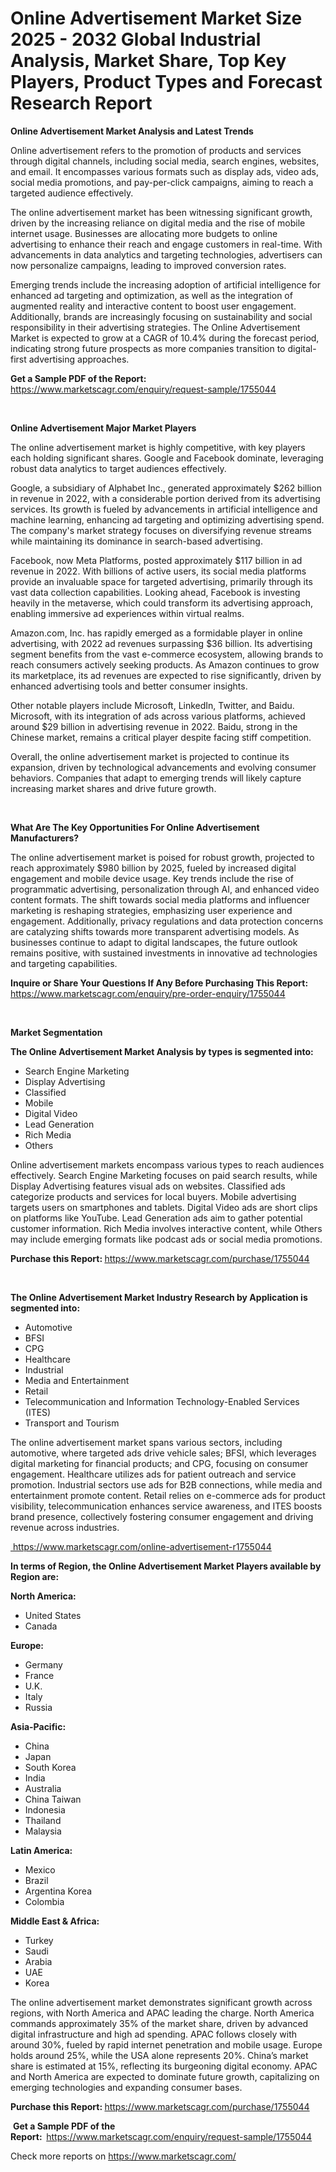 <p><h1>Online Advertisement Market Size 2025 - 2032 Global Industrial Analysis, Market Share, Top Key Players, Product Types and Forecast Research Report</h1></p><p><strong>Online Advertisement Market Analysis and Latest Trends</strong></p>
<p><p>Online advertisement refers to the promotion of products and services through digital channels, including social media, search engines, websites, and email. It encompasses various formats such as display ads, video ads, social media promotions, and pay-per-click campaigns, aiming to reach a targeted audience effectively.</p><p>The online advertisement market has been witnessing significant growth, driven by the increasing reliance on digital media and the rise of mobile internet usage. Businesses are allocating more budgets to online advertising to enhance their reach and engage customers in real-time. With advancements in data analytics and targeting technologies, advertisers can now personalize campaigns, leading to improved conversion rates.</p><p>Emerging trends include the increasing adoption of artificial intelligence for enhanced ad targeting and optimization, as well as the integration of augmented reality and interactive content to boost user engagement. Additionally, brands are increasingly focusing on sustainability and social responsibility in their advertising strategies. The Online Advertisement Market is expected to grow at a CAGR of 10.4% during the forecast period, indicating strong future prospects as more companies transition to digital-first advertising approaches.</p></p>
<p><strong>Get a Sample PDF of the Report:&nbsp;</strong> <a href="https://www.marketscagr.com/enquiry/request-sample/1755044?utm_campaign=2460&utm_medium=2&utm_source=Github&utm_content=ia&utm_term=10032025&utm_id=online-advertisement">https://www.marketscagr.com/enquiry/request-sample/1755044</a></p>
<p>&nbsp;</p>
<p><strong>Online Advertisement Major Market Players</strong></p>
<p><p>The online advertisement market is highly competitive, with key players each holding significant shares. Google and Facebook dominate, leveraging robust data analytics to target audiences effectively. </p><p>Google, a subsidiary of Alphabet Inc., generated approximately $262 billion in revenue in 2022, with a considerable portion derived from its advertising services. Its growth is fueled by advancements in artificial intelligence and machine learning, enhancing ad targeting and optimizing advertising spend. The company's market strategy focuses on diversifying revenue streams while maintaining its dominance in search-based advertising.</p><p>Facebook, now Meta Platforms, posted approximately $117 billion in ad revenue in 2022. With billions of active users, its social media platforms provide an invaluable space for targeted advertising, primarily through its vast data collection capabilities. Looking ahead, Facebook is investing heavily in the metaverse, which could transform its advertising approach, enabling immersive ad experiences within virtual realms.</p><p>Amazon.com, Inc. has rapidly emerged as a formidable player in online advertising, with 2022 ad revenues surpassing $36 billion. Its advertising segment benefits from the vast e-commerce ecosystem, allowing brands to reach consumers actively seeking products. As Amazon continues to grow its marketplace, its ad revenues are expected to rise significantly, driven by enhanced advertising tools and better consumer insights.</p><p>Other notable players include Microsoft, LinkedIn, Twitter, and Baidu. Microsoft, with its integration of ads across various platforms, achieved around $29 billion in advertising revenue in 2022. Baidu, strong in the Chinese market, remains a critical player despite facing stiff competition.</p><p>Overall, the online advertisement market is projected to continue its expansion, driven by technological advancements and evolving consumer behaviors. Companies that adapt to emerging trends will likely capture increasing market shares and drive future growth.</p></p>
<p>&nbsp;</p>
<p><strong>What Are The Key Opportunities For Online Advertisement Manufacturers?</strong></p>
<p><p>The online advertisement market is poised for robust growth, projected to reach approximately $980 billion by 2025, fueled by increased digital engagement and mobile device usage. Key trends include the rise of programmatic advertising, personalization through AI, and enhanced video content formats. The shift towards social media platforms and influencer marketing is reshaping strategies, emphasizing user experience and engagement. Additionally, privacy regulations and data protection concerns are catalyzing shifts towards more transparent advertising models. As businesses continue to adapt to digital landscapes, the future outlook remains positive, with sustained investments in innovative ad technologies and targeting capabilities.</p></p>
<p><strong>Inquire or Share Your Questions If Any Before Purchasing This Report:</strong> <a href="https://www.marketscagr.com/enquiry/pre-order-enquiry/1755044?utm_campaign=2460&utm_medium=2&utm_source=Github&utm_content=ia&utm_term=10032025&utm_id=online-advertisement">https://www.marketscagr.com/enquiry/pre-order-enquiry/1755044</a></p>
<p>&nbsp;</p>
<p><strong>Market Segmentation</strong></p>
<p><strong>The Online Advertisement Market Analysis by types is segmented into:</strong></p>
<p><ul><li>Search Engine Marketing</li><li>Display Advertising</li><li>Classified</li><li>Mobile</li><li>Digital Video</li><li>Lead Generation</li><li>Rich Media</li><li>Others</li></ul></p>
<p><p>Online advertisement markets encompass various types to reach audiences effectively. Search Engine Marketing focuses on paid search results, while Display Advertising features visual ads on websites. Classified ads categorize products and services for local buyers. Mobile advertising targets users on smartphones and tablets. Digital Video ads are short clips on platforms like YouTube. Lead Generation ads aim to gather potential customer information. Rich Media involves interactive content, while Others may include emerging formats like podcast ads or social media promotions.</p></p>
<p><strong>Purchase this Report:&nbsp;</strong><a href="https://www.marketscagr.com/purchase/1755044?utm_campaign=2460&utm_medium=2&utm_source=Github&utm_content=ia&utm_term=10032025&utm_id=online-advertisement">https://www.marketscagr.com/purchase/1755044</a></p>
<p>&nbsp;</p>
<p><strong>The Online Advertisement Market Industry Research by Application is segmented into:</strong></p>
<p><ul><li>Automotive</li><li>BFSI</li><li>CPG</li><li>Healthcare</li><li>Industrial</li><li>Media and Entertainment</li><li>Retail</li><li>Telecommunication and Information Technology-Enabled Services (ITES)</li><li>Transport and Tourism</li></ul></p>
<p><p>The online advertisement market spans various sectors, including automotive, where targeted ads drive vehicle sales; BFSI, which leverages digital marketing for financial products; and CPG, focusing on consumer engagement. Healthcare utilizes ads for patient outreach and service promotion. Industrial sectors use ads for B2B connections, while media and entertainment promote content. Retail relies on e-commerce ads for product visibility, telecommunication enhances service awareness, and ITES boosts brand presence, collectively fostering consumer engagement and driving revenue across industries.</p></p>
<p><a href="https://www.marketscagr.com/online-advertisement-r1755044?utm_campaign=2460&utm_medium=2&utm_source=Github&utm_content=ia&utm_term=10032025&utm_id=online-advertisement">&nbsp;https://www.marketscagr.com/online-advertisement-r1755044</a></p>
<p><strong>In terms of Region, the Online Advertisement Market Players available by Region are:</strong></p>
<p>
    <p> <strong> North America: </strong>
        <ul>
            <li>United States</li>
            <li>Canada</li>
        </ul>
        </p> 
    <p> <strong> Europe: </strong>
        <ul>
            <li>Germany</li>
            <li>France</li>
            <li>U.K.</li>
            <li>Italy</li>
            <li>Russia</li>
        </ul>
        </p> 
    <p> <strong> Asia-Pacific: </strong>
        <ul>
            <li>China</li>
            <li>Japan</li>
            <li>South Korea</li>
            <li>India</li>
            <li>Australia</li>
            <li>China Taiwan</li>
            <li>Indonesia</li>
            <li>Thailand</li>
            <li>Malaysia</li>
        </ul>
        </p> 
    <p> <strong> Latin America: </strong>
        <ul>
            <li>Mexico</li>
            <li>Brazil</li>
            <li>Argentina Korea</li>
            <li>Colombia</li>
        </ul>
        </p> 
    <p> <strong> Middle East & Africa: </strong>
        <ul>
            <li>Turkey</li>
            <li>Saudi</li>
            <li>Arabia</li>
            <li>UAE</li>
            <li>Korea</li>
        </ul>
    </p>
    </p>
<p><p>The online advertisement market demonstrates significant growth across regions, with North America and APAC leading the charge. North America commands approximately 35% of the market share, driven by advanced digital infrastructure and high ad spending. APAC follows closely with around 30%, fueled by rapid internet penetration and mobile usage. Europe holds around 25%, while the USA alone represents 20%. China’s market share is estimated at 15%, reflecting its burgeoning digital economy. APAC and North America are expected to dominate future growth, capitalizing on emerging technologies and expanding consumer bases.</p></p>
<p><strong>Purchase this Report: </strong><a href="https://www.marketscagr.com/purchase/1755044?utm_campaign=2460&utm_medium=2&utm_source=Github&utm_content=ia&utm_term=10032025&utm_id=online-advertisement">https://www.marketscagr.com/purchase/1755044</a></p>
<p>&nbsp;<strong>Get a Sample PDF of the Report:&nbsp;&nbsp;</strong><a href="https://www.marketscagr.com/enquiry/request-sample/1755044?utm_campaign=2460&utm_medium=2&utm_source=Github&utm_content=ia&utm_term=10032025&utm_id=online-advertisement">https://www.marketscagr.com/enquiry/request-sample/1755044</a></p>
<p><strong></strong></p>
<p>Check more reports on <a href="https://www.marketscagr.com/?utm_campaign=2460&utm_medium=2&utm_source=Github&utm_content=ia&utm_term=10032025&utm_id=online-advertisement">https://www.marketscagr.com/</a></p>